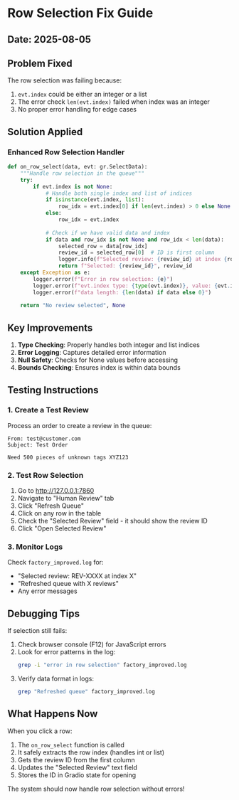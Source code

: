 # Row Selection Fix Guide

## Date: 2025-08-05

## Problem Fixed
The row selection was failing because:
1. `evt.index` could be either an integer or a list
2. The error check `len(evt.index)` failed when index was an integer
3. No proper error handling for edge cases

## Solution Applied

### Enhanced Row Selection Handler
```python
def on_row_select(data, evt: gr.SelectData):
    """Handle row selection in the queue"""
    try:
        if evt.index is not None:
            # Handle both single index and list of indices
            if isinstance(evt.index, list):
                row_idx = evt.index[0] if len(evt.index) > 0 else None
            else:
                row_idx = evt.index
            
            # Check if we have valid data and index
            if data and row_idx is not None and row_idx < len(data):
                selected_row = data[row_idx]
                review_id = selected_row[0]  # ID is first column
                logger.info(f"Selected review: {review_id} at index {row_idx}")
                return f"Selected: {review_id}", review_id
    except Exception as e:
        logger.error(f"Error in row selection: {e}")
        logger.error(f"evt.index type: {type(evt.index)}, value: {evt.index}")
        logger.error(f"data length: {len(data) if data else 0}")
    
    return "No review selected", None
```

## Key Improvements

1. **Type Checking**: Properly handles both integer and list indices
2. **Error Logging**: Captures detailed error information
3. **Null Safety**: Checks for None values before accessing
4. **Bounds Checking**: Ensures index is within data bounds

## Testing Instructions

### 1. Create a Test Review
Process an order to create a review in the queue:
```
From: test@customer.com
Subject: Test Order

Need 500 pieces of unknown tags XYZ123
```

### 2. Test Row Selection
1. Go to http://127.0.0.1:7860
2. Navigate to "Human Review" tab
3. Click "Refresh Queue"
4. Click on any row in the table
5. Check the "Selected Review" field - it should show the review ID
6. Click "Open Selected Review"

### 3. Monitor Logs
Check `factory_improved.log` for:
- "Selected review: REV-XXXX at index X"
- "Refreshed queue with X reviews"
- Any error messages

## Debugging Tips

If selection still fails:
1. Check browser console (F12) for JavaScript errors
2. Look for error patterns in the log:
   ```bash
   grep -i "error in row selection" factory_improved.log
   ```
3. Verify data format in logs:
   ```bash
   grep "Refreshed queue" factory_improved.log
   ```

## What Happens Now

When you click a row:
1. The `on_row_select` function is called
2. It safely extracts the row index (handles int or list)
3. Gets the review ID from the first column
4. Updates the "Selected Review" text field
5. Stores the ID in Gradio state for opening

The system should now handle row selection without errors!